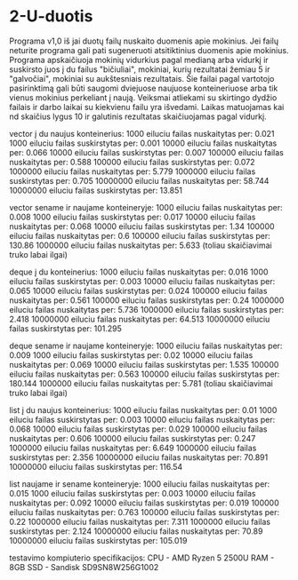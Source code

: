 # 2-U-duotis

Programa v1,0 iš jai duotų failų nuskaito duomenis apie mokinius. Jei failų neturite programa gali pati sugeneruoti atsitiktinius duomenis apie mokinius. Programa apskaičiuoja mokinių vidurkius pagal medianą arba vidurkį ir suskirsto juos į du failus "bičiuliai", mokiniai, kurių rezultatai žemiau 5 ir "galvočiai", mokiniai su aukštesniais rezultatais. Šie failai pagal vartotojo pasirinktimą gali būti saugomi dviejuose naujuose konteineriuose arba tik vienus mokinius perkeliant į naują. Veiksmai atliekami su skirtingo dydžio failais ir darbo laikai su kiekvienu failu yra išvedami. Laikas matuojamas kai nd skaičius lygus 10 ir galutinis rezultatas skaičiuojamas pagal vidurkį.

vector į du naujus konteinerius:
1000 eiluciu failas nuskaitytas per: 0.021
1000 eiluciu failas suskirstytas per: 0.001
10000 eiluciu failas nuskaitytas per: 0.066
10000 eiluciu failas suskirstytas per: 0.007
100000 eiluciu failas nuskaitytas per: 0.588
100000 eiluciu failas suskirstytas per: 0.072
1000000 eiluciu failas nuskaitytas per: 5.779
1000000 eiluciu failas suskirstytas per: 0.705
10000000 eiluciu failas nuskaitytas per: 58.744
10000000 eiluciu failas suskirstytas per: 13.851

vector sename ir naujame konteineryje:
1000 eiluciu failas nuskaitytas per: 0.008
1000 eiluciu failas suskirstytas per: 0.017
10000 eiluciu failas nuskaitytas per: 0.068
10000 eiluciu failas suskirstytas per: 1.34
100000 eiluciu failas nuskaitytas per: 0.6
100000 eiluciu failas suskirstytas per: 130.86
1000000 eiluciu failas nuskaitytas per: 5.633
(toliau skaičiavimai truko labai ilgai)

deque į du konteinerius:
1000 eiluciu failas nuskaitytas per: 0.016
1000 eiluciu failas suskirstytas per: 0.003
10000 eiluciu failas nuskaitytas per: 0.065
10000 eiluciu failas suskirstytas per: 0.024
100000 eiluciu failas nuskaitytas per: 0.561
100000 eiluciu failas suskirstytas per: 0.24
1000000 eiluciu failas nuskaitytas per: 5.736
1000000 eiluciu failas suskirstytas per: 2.418
10000000 eiluciu failas nuskaitytas per: 64.513
10000000 eiluciu failas suskirstytas per: 101.295

deque sename ir naujame konteineryje:
1000 eiluciu failas nuskaitytas per: 0.009
1000 eiluciu failas suskirstytas per: 0.02
10000 eiluciu failas nuskaitytas per: 0.069
10000 eiluciu failas suskirstytas per: 1.535
100000 eiluciu failas nuskaitytas per: 0.563
100000 eiluciu failas suskirstytas per: 180.144
1000000 eiluciu failas nuskaitytas per: 5.781
(toliau skaičiavimai truko labai ilgai)

list į du naujus konteinerius:
1000 eiluciu failas nuskaitytas per: 0.01
1000 eiluciu failas suskirstytas per: 0.003
10000 eiluciu failas nuskaitytas per: 0.068
10000 eiluciu failas suskirstytas per: 0.029
100000 eiluciu failas nuskaitytas per: 0.606
100000 eiluciu failas suskirstytas per: 0.247
1000000 eiluciu failas nuskaitytas per: 6.649
1000000 eiluciu failas suskirstytas per: 2.356
10000000 eiluciu failas nuskaitytas per: 70.891
10000000 eiluciu failas suskirstytas per: 116.54

list naujame ir sename konteineryje:
1000 eiluciu failas nuskaitytas per: 0.015
1000 eiluciu failas suskirstytas per: 0.003
10000 eiluciu failas nuskaitytas per: 0.092
10000 eiluciu failas suskirstytas per: 0.019
100000 eiluciu failas nuskaitytas per: 0.763
100000 eiluciu failas suskirstytas per: 0.22
1000000 eiluciu failas nuskaitytas per: 7.311
1000000 eiluciu failas suskirstytas per: 2.124
10000000 eiluciu failas nuskaitytas per: 70.89
10000000 eiluciu failas suskirstytas per: 105.019

testavimo kompiuterio specifikacijos:
CPU - AMD Ryzen 5 2500U 
RAM - 8GB
SSD - Sandisk SD9SN8W256G1002
